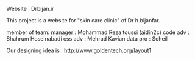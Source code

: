 
Website : Drbijan.ir

This project is a website for "skin care clinic" of Dr h.bijanfar.

member of team:
manager : Mohammad Reza toussi (aidin2c)
code adv : Shahrum Hoseinabadi
css adv : Mehrad Kavian
data pro : Soheil

Our designing idea is : http://www.goldentech.org/layout1